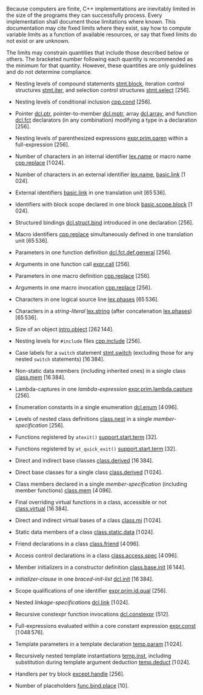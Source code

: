 Because computers are finite, C++ implementations are inevitably limited
in the size of the programs they can successfully process. Every
implementation shall document those limitations where known. This
documentation may cite fixed limits where they exist, say how to compute
variable limits as a function of available resources, or say that fixed
limits do not exist or are unknown.

The limits may constrain quantities that include those described below
or others. The bracketed number following each quantity is recommended
as the minimum for that quantity. However, these quantities are only
guidelines and do not determine compliance.

- Nesting levels of compound statements [stmt.block], iteration control
  structures [stmt.iter], and selection control structures [stmt.select]
  \[256\].

- Nesting levels of conditional inclusion [cpp.cond] \[256\].

- Pointer [dcl.ptr], pointer-to-member [dcl.mptr], array [dcl.array],
  and function [dcl.fct] declarators (in any combination) modifying a
  type in a declaration \[256\].

- Nesting levels of parenthesized expressions [expr.prim.paren] within a
  full-expression \[256\].

- Number of characters in an internal identifier [lex.name] or macro
  name [cpp.replace] \[1 024\].

- Number of characters in an external identifier
  [lex.name], [basic.link] \[1 024\].

- External identifiers [basic.link] in one translation unit \[65 536\].

- Identifiers with block scope declared in one block [basic.scope.block]
  \[1 024\].

- Structured bindings [dcl.struct.bind] introduced in one declaration
  \[256\].

- Macro identifiers [cpp.replace] simultaneously defined in one
  translation unit \[65 536\].

- Parameters in one function definition [dcl.fct.def.general] \[256\].

- Arguments in one function call [expr.call] \[256\].

- Parameters in one macro definition [cpp.replace] \[256\].

- Arguments in one macro invocation [cpp.replace] \[256\].

- Characters in one logical source line [lex.phases] \[65 536\].

- Characters in a *string-literal* [lex.string] (after concatenation
  [lex.phases]) \[65 536\].

- Size of an object [intro.object] \[262 144\].

- Nesting levels for `#include` files [cpp.include] \[256\].

- Case labels for a `switch` statement [stmt.switch] (excluding those
  for any nested `switch` statements) \[16 384\].

- Non-static data members (including inherited ones) in a single class
  [class.mem] \[16 384\].

- Lambda-captures in one *lambda-expression* [expr.prim.lambda.capture]
  \[256\].

- Enumeration constants in a single enumeration [dcl.enum] \[4 096\].

- Levels of nested class definitions [class.nest] in a single
  *member-specification* \[256\].

- Functions registered by `atexit()` [support.start.term] \[32\].

- Functions registered by `at_quick_exit()` [support.start.term] \[32\].

- Direct and indirect base classes [class.derived] \[16 384\].

- Direct base classes for a single class [class.derived] \[1 024\].

- Class members declared in a single *member-specification* (including
  member functions) [class.mem] \[4 096\].

- Final overriding virtual functions in a class, accessible or not
  [class.virtual] \[16 384\].

- Direct and indirect virtual bases of a class [class.mi] \[1 024\].

- Static data members of a class [class.static.data] \[1 024\].

- Friend declarations in a class [class.friend] \[4 096\].

- Access control declarations in a class [class.access.spec] \[4 096\].

- Member initializers in a constructor definition [class.base.init]
  \[6 144\].

- *initializer-clause* in one *braced-init-list* [dcl.init] \[16 384\].

- Scope qualifications of one identifier [expr.prim.id.qual] \[256\].

- Nested *linkage-specification*s [dcl.link] \[1 024\].

- Recursive constexpr function invocations [dcl.constexpr] \[512\].

- Full-expressions evaluated within a core constant expression
  [expr.const] \[1 048 576\].

- Template parameters in a template declaration [temp.param] \[1 024\].

- Recursively nested template instantiations [temp.inst], including
  substitution during template argument deduction [temp.deduct]
  \[1 024\].

- Handlers per try block [except.handle] \[256\].

- Number of placeholders [func.bind.place] \[10\].

<!-- Link reference definitions -->
[basic.link]: basic.md#basic.link
[basic.scope.block]: basic.md#basic.scope.block
[class.access.spec]: class.md#class.access.spec
[class.base.init]: class.md#class.base.init
[class.derived]: class.md#class.derived
[class.friend]: class.md#class.friend
[class.mem]: class.md#class.mem
[class.mi]: class.md#class.mi
[class.nest]: class.md#class.nest
[class.static.data]: class.md#class.static.data
[class.virtual]: class.md#class.virtual
[cpp.cond]: cpp.md#cpp.cond
[cpp.include]: cpp.md#cpp.include
[cpp.replace]: cpp.md#cpp.replace
[dcl.array]: dcl.md#dcl.array
[dcl.constexpr]: dcl.md#dcl.constexpr
[dcl.enum]: dcl.md#dcl.enum
[dcl.fct]: dcl.md#dcl.fct
[dcl.fct.def.general]: dcl.md#dcl.fct.def.general
[dcl.init]: dcl.md#dcl.init
[dcl.link]: dcl.md#dcl.link
[dcl.mptr]: dcl.md#dcl.mptr
[dcl.ptr]: dcl.md#dcl.ptr
[dcl.struct.bind]: dcl.md#dcl.struct.bind
[except.handle]: except.md#except.handle
[expr.call]: expr.md#expr.call
[expr.const]: expr.md#expr.const
[expr.prim.id.qual]: expr.md#expr.prim.id.qual
[expr.prim.lambda.capture]: expr.md#expr.prim.lambda.capture
[expr.prim.paren]: expr.md#expr.prim.paren
[func.bind.place]: #func.bind.place
[intro.object]: basic.md#intro.object
[lex.name]: lex.md#lex.name
[lex.phases]: lex.md#lex.phases
[lex.string]: lex.md#lex.string
[stmt.block]: stmt.md#stmt.block
[stmt.iter]: stmt.md#stmt.iter
[stmt.select]: stmt.md#stmt.select
[stmt.switch]: stmt.md#stmt.switch
[support.start.term]: support.md#support.start.term
[temp.deduct]: temp.md#temp.deduct
[temp.inst]: temp.md#temp.inst
[temp.param]: temp.md#temp.param
